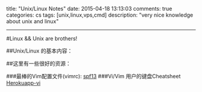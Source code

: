 title: "Unix/Linux Notes"
date: 2015-04-18 13:13:03
comments: true
categories: cs
tags: [unix,linux,vps,cmd]
description: "very nice knowledge about unix and linux"

---

#Linux && Unix are brothers!

##Unix/Linux 的基本内容：


##这里有一些很好的资源：

###最棒的Vim配置文件(vimrc):
[spf13](https://github.com/spf13/spf13-vim)
###Vi/Vim 用户的键盘Cheatsheet
[Herokuapp-vi](http://walking-without-crutches.herokuapp.com/image/images/vi-vim-cheat-sheet.png)
